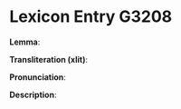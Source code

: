 # Lexicon Entry G3208

**Lemma**: 

**Transliteration (xlit)**: 

**Pronunciation**: 

**Description**:

